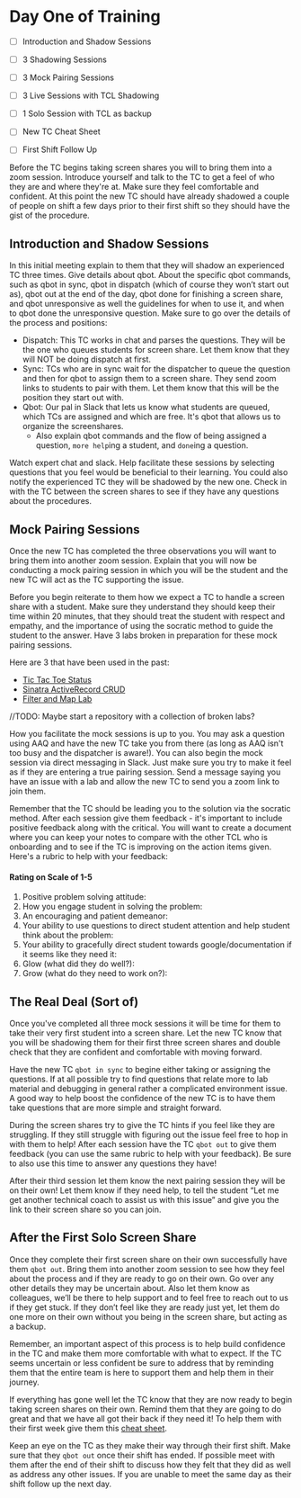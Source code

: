 # Day One of Training

- [ ] Introduction and Shadow Sessions

- [ ] 3 Shadowing Sessions

- [ ] 3 Mock Pairing Sessions

- [ ] 3 Live Sessions with TCL Shadowing

- [ ] 1 Solo Session with TCL as backup

- [ ] New TC Cheat Sheet

- [ ] First Shift Follow Up

Before the TC begins taking screen shares you will to bring them into a zoom session. Introduce yourself and talk to the TC to get a feel of who they are and where they're at. Make sure they feel comfortable and confident. At this point the new TC should have already shadowed a couple of people on shift a few days prior to their first shift so they should have the gist of the procedure. 

## Introduction and Shadow Sessions

In this initial meeting explain to them that they will shadow an experienced TC three times. Give details about qbot. About the specific qbot commands, such as qbot in sync, qbot in dispatch (which of course they won’t start out as), qbot out at the end of the day, qbot done for finishing a screen share, and qbot unresponsive as well the guidelines for when to use it, and when to qbot done the unresponsive question. Make sure to go over the details of the process and positions:
- Dispatch: This TC works in chat and parses the questions. They will be the one who queues students for screen share. Let them know that they will NOT be doing dispatch at first.
- Sync: TCs who are in sync wait for the dispatcher to queue the question and then for qbot to assign them to a screen share. They send zoom links to students to pair with them. Let them know that this will be the position they start out with.
- Qbot: Our pal in Slack that lets us know what students are queued, which TCs are assigned and which are free. It's qbot that allows us to organize the screenshares. 
    - Also explain qbot commands and the flow of being assigned a question, `more help`ing a student, and `done`ing a question.

 Watch expert chat and slack. Help facilitate these sessions by selecting questions that you feel would be beneficial to their learning. You could also notify the experienced TC they will be shadowed by the new one. Check in with the TC between the screen shares to see if they have any questions about the procedures. 


## Mock Pairing Sessions    

Once the new TC has completed the three observations you will want to bring them into another zoom session. Explain that you will now be conducting a mock pairing session in which you will be the student and the new TC will act as the TC supporting the issue. 

Before you begin reiterate to them how we expect a TC to handle a screen share with a student. Make sure they understand they should keep their time within 20 minutes, that they should treat the student with respect and empathy, and the importance of using the socratic method to guide the student to the answer. Have 3 labs broken in preparation for these mock pairing sessions. 

Here are 3 that have been used in the past:
- [Tic Tac Toe Status](https://learn.co/tracks/full-stack-web-development-v5/intro-to-ruby-development/ruby-tic-tac-toe/tic-tac-toe-game-status)
- [Sinatra ActiveRecord CRUD](https://learn.co/tracks/full-stack-web-development-v5/sinatra/activerecord/sinatra-activerecord-crud)
- [Filter and Map Lab](https://learn.co/tracks/full-stack-web-development-v5/javascript/looping-and-iteration/filter-and-map-lab)


//TODO: Maybe start a repository with a collection of broken labs? 

How you facilitate the mock sessions is up to you. You may ask a question using AAQ and have the new TC take you from there (as long as AAQ isn't too busy and the dispatcher is aware!). You can also begin the mock session via direct messaging in Slack. Just make sure you try to make it feel as if they are entering a true pairing session. Send a message saying you have an issue with a lab and allow the new TC to send you a zoom link to join them. 

Remember that the TC should be leading you to the solution via the socratic method. After each session give them feedback - it's important to include positive feedback along with the critical. You will want to create a document where you can keep your notes to compare with the other TCL who is onboarding and to see if the TC is improving on the action items given. Here's a rubric to help with your feedback:

#### Rating on Scale of 1-5

1. Positive problem solving attitude: 
2. How you engage student in solving the problem: 
3. An encouraging and patient demeanor: 
4. Your ability to use questions to direct student attention and help student think about the problem: 
5. Your ability to gracefully direct student towards google/documentation if it seems like they need it: 
6. Glow (what did they do well?):
7. Grow (what do they need to work on?): 


## The Real Deal (Sort of)

Once you've completed all three mock sessions it will be time for them to take their very first student into a screen share. Let the new TC know that you will be shadowing them for their first three screen shares and double check that they are confident and comfortable with moving forward. 

Have the new TC `qbot in sync` to begine either taking or assigning the questions. If at all possible try to find questions that relate more to lab material and debugging in general rather a complicated environment issue. A good way to help boost the confidence of the new TC is to have them take questions that are more simple and straight forward. 

During the screen shares try to give the TC hints if you feel like they are struggling. If they still struggle with figuring out the issue feel free to hop in with them to help! After each session have the TC `qbot out` to give them feedback (you can use the same rubric to help with your feedback). Be sure to also use this time to answer any questions they have!

After their third session let them know the next pairing session they will be on their own! Let them know if they need help, to tell the student “Let me get another technical coach to assist us with this issue” and give you the link to their screen share so you can join. 

## After the First Solo Screen Share

Once they complete their first screen share on their own successfully have them `qbot out`. Bring them into another zoom session to see how they feel about the process and if they are ready to go on their own. Go over any other details they may be uncertain about. Also let them know as colleagues, we’ll be there to help support and to feel free to reach out to us if they get stuck. If they don’t feel like they are ready just yet, let them do one more on their own without you being in the screen share, but acting as a backup. 

Remember, an important aspect of this process is to help build confidence in the TC and make them more comfortable with what to expect. If the TC seems uncertain or less confident be sure to address that by reminding them that the entire team is here to support them and help them in their journey. 

If everything has gone well let the TC know that they are now ready to begin taking screen shares on their own. Remind them that they are going to do great and that we have all got their back if they need it! To help them with their first week give them this [cheat sheet](https://docs.google.com/document/d/1XRbL-lHTfpkeGwyr1zyiE3BFXeVfCv9jU4OCOxtHrjY/edit).

Keep an eye on the TC as they make their way through their first shift. Make sure that they `qbot out` once their shift has ended. If possible meet with them after the end of their shift to discuss how they felt that they did as well as address any other issues. If you are unable to meet the same day as their shift follow up the next day.


